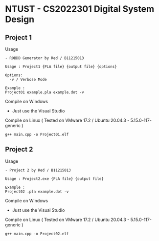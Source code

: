 # NTUST - CS2022301 Digital System Design

## Project 1

Usage  
```
- ROBDD Generator by Red / B11215013

Usage : Project1 {PLA file} {output file} {options}

Options:
  -v / Verbose Mode

Example :
Project01 example.pla example.dot -v
```

Compile on Windows  
- Just use the Visual Studio

Compile on Linux ( Tested on VMware 17.2 / Ubuntu 20.04.3 - 5.15.0-117-generic )  
```
g++ main.cpp -o Project01.elf
```

## Project 2

Usage
```
- Project 2 by Red / B11215013

Usage : Project2.exe {PLA file} {output file}

Example :
Project02 .pla example.dot -v
```

Compile on Windows  
- Just use the Visual Studio

Compile on Linux ( Tested on VMware 17.2 / Ubuntu 20.04.3 - 5.15.0-117-generic )  
```
g++ main.cpp -o Project02.elf
```

